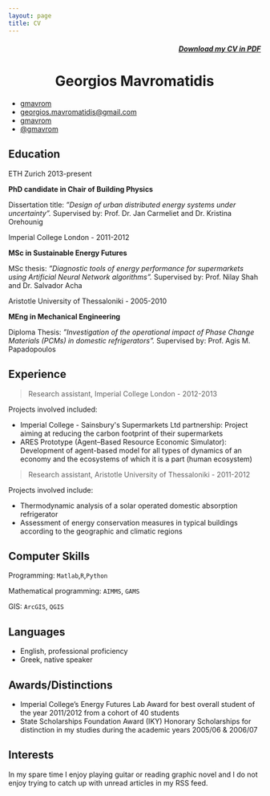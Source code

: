 ```yaml
---
layout: page
title: CV
---
```


<style>
	h1{ text-align: center; }
	h1:first-child{ display: none }
	h5{ text-align: right; }
	h1:first-child{ display: none }
</style>

##### <a href="http://mavromatidis.me/downloads/cv.pdf"><i class="fa fa-file-pdf-o"></i> Download my CV in PDF</a> 

# Georgios Mavromatidis

<div class="contact">
  <ul>
		<li><a href="https://www.linkedin.com/in/gmavrom"><i class="fa fa-linkedin"></i> gmavrom</a></li>
		<li><a href="mailto:georgios.mavromatidis@gmail.com?subject=Say%20Hello%20to%20George"><i class="fa fa-send"></i>  georgios.mavromatidis@gmail.com</a></li>
		<li><a href="https://github.com/gmavrom"><i class="fa fa-github"></i>  gmavrom</a></li>
		<li><a href="https://twitter.com/gmavrom"><i class="fa fa-twitter"></i>  @gmavrom</a></li>
	</ul>
</div>

## Education

<div class="message">
ETH Zurich 2013-present
</div>

**PhD candidate in Chair of Building Physics**

Dissertation title: *”Design of urban distributed energy systems under uncertainty”.* Supervised by: Prof. Dr. Jan Carmeliet and Dr. Kristina Orehounig

<div class="message">
Imperial College London - 2011-2012
</div>

**MSc in Sustainable Energy Futures**

MSc thesis: *”Diagnostic tools of energy performance for supermarkets using Artificial Neural Network algorithms”.* Supervised by: Prof. Nilay Shah and Dr. Salvador Acha

<div class="message">
Aristotle University of Thessaloniki - 2005-2010
</div>

**MEng in Mechanical Engineering**

Diploma Thesis: *”Investigation of the operational impact of Phase Change Materials (PCMs) in domestic refrigerators”.* Supervised by: Prof. Agis M. Papadopoulos

## Experience  

> Research assistant, Imperial College London - 2012-2013

Projects involved included:

* Imperial College - Sainsbury's Supermarkets Ltd partnership: Project aiming at reducing the carbon footprint of their supermarkets
* ARES Prototype (Agent–Based Resource Economic Simulator): Development of agent-based model for all types of dynamics of an economy and the ecosystems of which it is a part (human ecosystem)

> Research assistant, Aristotle University of Thessaloniki - 2011-2012

Projects involved include:

* Thermodynamic analysis of a solar operated domestic absorption refrigerator
* Assessment of energy conservation measures in typical buildings according to the geographic and climatic regions

## Computer Skills
Programming: `Matlab`,`R`,`Python`

Mathematical programming: `AIMMS`, `GAMS`

GIS: `ArcGIS`, `QGIS`

## Languages

* English, professional proficiency
* Greek, native speaker

## Awards/Distinctions
* Imperial College’s Energy Futures Lab Award for best overall student of the year 2011/2012 from a cohort of 40 students
* State Scholarships Foundation Award (IKY) Honorary Scholarships for distinction in my studies during the academic years 2005/06 & 2006/07

## Interests

In my spare time I enjoy playing guitar or reading graphic novel and I do not enjoy trying to catch up with unread articles in my RSS feed.